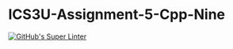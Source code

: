 # ICS3U-Assignment-5-Cpp-Nine

[![GitHub's Super Linter](https://github.com/lily-liu-17/ICS3U-Assignment-5-Cpp-Nine/workflows/GitHub's%20Super%20Linter/badge.svg)](https://github.com/lily-liu-17/ICS3U-Assignment-5-Cpp-Nine/actions)
